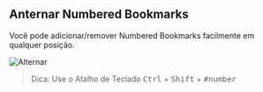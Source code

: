 ## Anternar Numbered Bookmarks

Você pode adicionar/remover Numbered Bookmarks facilmente em qualquer posição.

![Alternar](../images/numbered-bookmarks-toggle.png)

> Dica: Use o Atalho de Teclado <kbd>Ctrl</kbd> + <kbd>Shift</kbd> + <kbd>#number</kbd>
